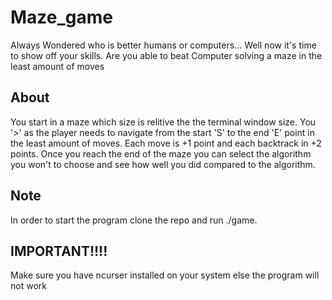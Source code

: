 # Maze_game
Always Wondered who is better humans or computers... Well now it's time to show off your skills. Are you able to beat Computer solving a maze in the least amount of moves

## About
You start in a maze which size is relitive the the terminal window size. You '>' as the player needs to navigate from the start 'S' to the end 'E' point in the least amount of moves. Each move is +1 point and each backtrack in +2 points. Once you reach the end of the maze you can select the algorithm you won't to choose and see how well you did compared to the algorithm. 

## Note
In order to start the program clone the repo and run ./game. 

## IMPORTANT!!!!
Make sure you have ncurser installed on your system else the program will not work
